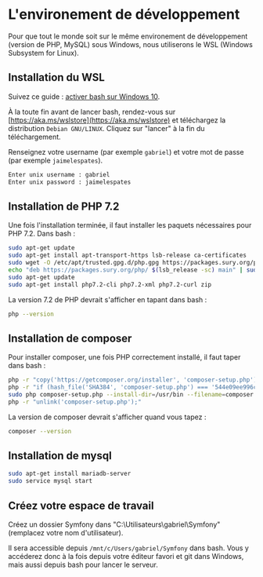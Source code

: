 # L'environement de développement

Pour que tout le monde soit sur le même environement de développement (version de PHP, MySQL) sous Windows, nous utiliserons le WSL (Windows Subsystem for Linux).

## Installation du WSL

Suivez ce guide : [activer bash sur Windows 10](https://www.supinfo.com/articles/single/4825-activer-bash-windows-10).

À la toute fin avant de lancer bash, rendez-vous sur [https://aka.ms/wslstore](https://aka.ms/wslstore) et téléchargez la distribution `Debian GNU/LINUX`. Cliquez sur "lancer" à la fin du téléchargement.

Renseignez votre username (par exemple `gabriel`) et votre mot de passe (par exemple `jaimelespates`).

```bash
Enter unix username : gabriel
Enter unix password : jaimelespates
```

## Installation de PHP 7.2

Une fois l'installation terminée, il faut installer les paquets nécessaires pour PHP 7.2. Dans bash :

```bash
sudo apt-get update
sudo apt-get install apt-transport-https lsb-release ca-certificates
sudo wget -O /etc/apt/trusted.gpg.d/php.gpg https://packages.sury.org/php/apt.gpg
echo "deb https://packages.sury.org/php/ $(lsb_release -sc) main" | sudo tee /etc/apt/sources.list.d/php.list
sudo apt-get update
sudo apt-get install php7.2-cli php7.2-xml php7.2-curl zip
```

La version 7.2 de PHP devrait s'afficher en tapant dans bash :

```bash
php --version
```

## Installation de composer

Pour installer composer, une fois PHP correctement installé, il faut taper dans bash :

```bash
php -r "copy('https://getcomposer.org/installer', 'composer-setup.php');"
php -r "if (hash_file('SHA384', 'composer-setup.php') === '544e09ee996cdf60ece3804abc52599c22b1f40f4323403c44d44fdfdd586475ca9813a858088ffbc1f233e9b180f061') { echo 'Installer verified'; } else { echo 'Installer corrupt'; unlink('composer-setup.php'); } echo PHP_EOL;"
sudo php composer-setup.php --install-dir=/usr/bin --filename=composer
php -r "unlink('composer-setup.php');"
```

La version de composer devrait s'afficher quand vous tapez :

```bash
composer --version
```

## Installation de mysql

```bash
sudo apt-get install mariadb-server
sudo service mysql start
```

## Créez votre espace de travail

Créez un dossier Symfony dans "C:\Utilisateurs\gabriel\Symfony" (remplacez votre nom d'utilisateur).

Il sera accessible depuis `/mnt/c/Users/gabriel/Symfony` dans bash. Vous y accéderez donc à la fois depuis votre éditeur favori et git dans Windows, mais aussi depuis bash pour lancer le serveur.